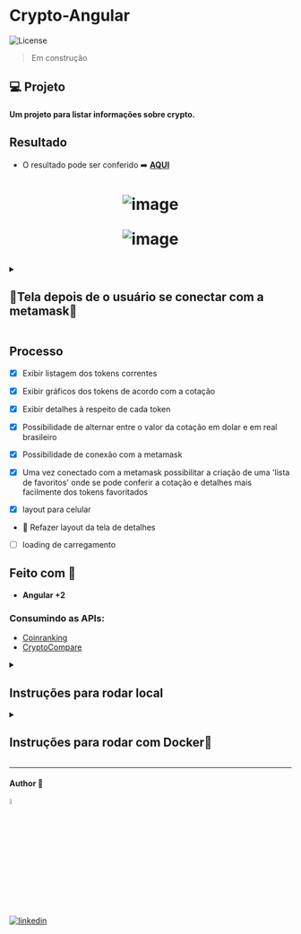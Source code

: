 # Crypto-Angular

  <img  src="https://img.shields.io/static/v1?label=license&message=MIT&color=5965E0&labelColor=121214" alt="License">

> Em construção

## 💻 Projeto

#### Um projeto para listar informações sobre crypto.

## Resultado

- O resultado pode ser conferido :arrow_right: [**AQUI**](https://crypto-angular.vercel.app/)
<h1 align="center">

![image](https://github.com/user-attachments/assets/9c148fe5-742c-4e80-939b-8fd6d9fd3dcb)

![image](https://github.com/user-attachments/assets/3dece736-22ca-46d7-bd38-02b8cd85abcc)

</h1>

<details><summary> <h2>🦊Tela depois de o usuário se conectar com a metamask🦊</h2></summary>

![image](https://github.com/user-attachments/assets/34b6b967-4966-4c36-84a6-847a18197d34)

</details>

## Processo

- [x] Exibir listagem dos tokens correntes
- [x] Exibir gráficos dos tokens de acordo com a cotação
- [x] Exibir detalhes à respeito de cada token
- [x] Possibilidade de alternar entre o valor da cotação em dolar e em real brasileiro
- [x] Possibilidade de conexão com a metamask

- [x] Uma vez conectado com a metamask possibilitar a criação de uma 'lista de favoritos' onde se pode conferir a cotação e detalhes mais facilmente dos tokens favoritados

- [x] layout para celular

- 🏃 Refazer layout da tela de detalhes
- [ ] loading de carregamento

## Feito com 🔨

- **Angular +2**

### Consumindo as APIs:

- [Coinranking](https://developers.coinranking.com/api)
- [CryptoCompare](https://min-api.cryptocompare.com/)

<details><summary> <h2>Instruções para rodar local</h2></summary>

Por ser um projeto realizado com **Angular**, há a necessidade do **NodeJS**. Com ele instalado basta seguir os seguintes passos.

No terminal, clone o projeto:

```
git clone
```

Crie um diretório na raiz chamado config com um arquivo ts chamado config

```
/config > config.ts
```

Crie as chaves na [CryptoCompare](https://min-api.cryptocompare.com/) e na [Coinranking](https://developers.coinranking.com/api) e as defina no **config.ts**:

```typeScript

export const ACCESSTOKEN = "SUA-CHAVE-CRYPTOCOMPARE"
export const ACCESSTOKENBACKUP ="SUA-CHAVE-CRYPTOCOMPARE"
export const HISTORICALAPI = "SUA-CHAVE-COINRANKING"

```

Instale as dependências:

```
npm install
```

Execute a aplicação:

```
npm run start
```

</details>

<details><summary> <h2>Instruções para rodar com Docker🐋 </h2></summary>

No terminal, clone o projeto:

```
git clone
```

Crie um diretório na raiz chamado config com um arquivo ts chamado config

```
/config > config.ts
```

Crie as chaves na [CryptoCompare](https://min-api.cryptocompare.com/) e na [Coinranking](https://developers.coinranking.com/api) e as defina no **config.ts**:

```typeScript

export const ACCESSTOKEN = "SUA-CHAVE-CRYPTOCOMPARE"
export const ACCESSTOKENBACKUP ="SUA-CHAVE-CRYPTOCOMPARE"
export const HISTORICALAPI = "SUA-CHAVE-COINRANKING"

```

Crie a imagem :

```
docker build -t crypto-app .
```

Execute o container:

```
docker run -p 4201:4200 crypto-app
```

Acesse a aplicação na **porta 4201**

</details>

---

#### Author 👷

<img src="https://user-images.githubusercontent.com/97068163/149033991-781bf8b6-4beb-445a-913c-f05a76a28bfc.png" width="5%" alt="caricatura do autor desse repositório"/>

[![linkedin](https://img.shields.io/badge/LinkedIn-0077B5?style=for-the-badge&logo=linkedin&logoColor=white)](https://www.linkedin.com/in/araujocode/)
